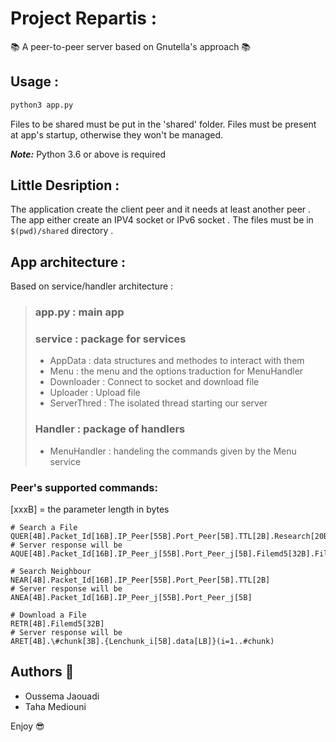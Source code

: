 # Project Repartis : 

:books: A peer-to-peer server based on Gnutella's approach :books:

## Usage :
```bash
python3 app.py
```

Files to be shared must be put in the 'shared' folder. Files must be present at app's startup, otherwise they won't be managed.

**_Note:_** Python 3.6 or above is required

## Little Desription : 

The application create the client peer and it needs at least another peer . 
The app either create an IPV4 socket or IPv6 socket .
The files must be in `$(pwd)/shared` directory .


## App architecture : 

Based on service/handler architecture :

> ### app.py : main app
> ### service : package for services
>   * AppData : data structures and methodes to interact with them
>   * Menu : the menu and the options traduction for MenuHandler
>   * Downloader : Connect to socket and download file
>   * Uploader : Upload file
>   * ServerThred : The isolated thread starting our server
> ### Handler : package of handlers 
>   * MenuHandler : handeling the commands given by the Menu service



### Peer's supported commands:
[xxxB] = the parameter length in bytes
 
```shell
# Search a File
QUER[4B].Packet_Id[16B].IP_Peer[55B].Port_Peer[5B].TTL[2B].Research[20B]
# Server response will be
AQUE[4B].Packet_Id[16B].IP_Peer_j[55B].Port_Peer_j[5B].Filemd5[32B].Filename[100B]

# Search Neighbour
NEAR[4B].Packet_Id[16B].IP_Peer[55B].Port_Peer[5B].TTL[2B]
# Server response will be
ANEA[4B].Packet_Id[16B].IP_Peer_j[55B].Port_Peer_j[5B]

# Download a File
RETR[4B].Filemd5[32B]
# Server response will be
ARET[4B].\#chunk[3B].{Lenchunk_i[5B].data[LB]}(i=1..#chunk)
```

## Authors :rocket:
* Oussema Jaouadi
* Taha Mediouni

Enjoy :sunglasses:
